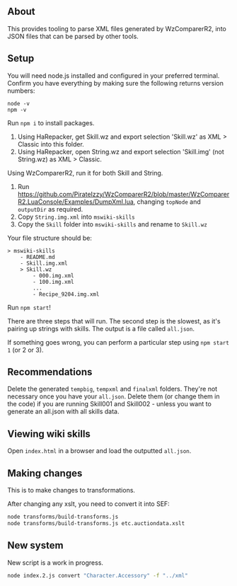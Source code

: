 ## About

This provides tooling to parse XML files generated by WzComparerR2, into JSON files that can be parsed by other tools.

## Setup
You will need node.js installed and configured in your preferred terminal. Confirm you have everything by making sure the following returns version numbers:

```
node -v
npm -v
```

Run `npm i` to install packages.

1. Using HaRepacker, get Skill.wz and export selection 'Skill.wz' as XML > Classic into this folder.
2. Using HaRepacker, open String.wz and export selection 'Skill.img' (not String.wz) as XML > Classic. 

Using WzComparerR2, run it for both Skill and String.

1. Run https://github.com/PirateIzzy/WzComparerR2/blob/master/WzComparerR2.LuaConsole/Examples/DumpXml.lua, changing `topNode` and `outputDir` as required.
2. Copy `String.img.xml` into `mswiki-skills`
3. Copy the `Skill` folder into `mswiki-skills` and rename to `Skill.wz`

Your file structure should be:
```
> mswiki-skills
    - README.md
    - Skill.img.xml
    > Skill.wz
        - 000.img.xml
        - 100.img.xml
        ...
        - Recipe_9204.img.xml
```

Run `npm start`!

There are three steps that will run. The second step is the slowest, as it's pairing up strings with skills. The output is a file called `all.json`.

If something goes wrong, you can perform a particular step using `npm start 1` (or 2 or 3).


## Recommendations
Delete the generated `tempbig`, `tempxml` and `finalxml` folders. They're not necessary once you have your `all.json`. Delete them (or change them in the code) if you are running Skill001 and Skill002 - unless you want to generate an all.json with all skills data.

## Viewing wiki skills
Open `index.html` in a browser and load the outputted `all.json`.

## Making changes
This is to make changes to transformations.

After changing any xslt, you need to convert it into SEF:
```bash
node transforms/build-transforms.js
node transforms/build-transforms.js etc.auctiondata.xslt
```

## New system
New script is a work in progress.

```bash
node index.2.js convert "Character.Accessory" -f "../xml"
```